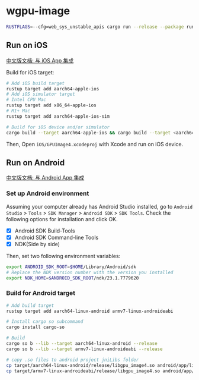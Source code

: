 # wgpu-image

```sh
RUSTFLAGS=--cfg=web_sys_unstable_apis cargo run --release --package run-wasm --
```

## Run on iOS
[中文版文档: 与 iOS App 集成](https://jinleili.github.io/learn-wgpu-zh/integration-and-debugging/ios/)

Build for iOS target:

```sh
# Add iOS build target
rustup target add aarch64-apple-ios 
# Add iOS simulator target
# Intel CPU Mac
rustup target add x86_64-apple-ios
# M1+ Mac
rustup target add aarch64-apple-ios-sim

# Build for iOS device and/or simulator
cargo build --target aarch64-apple-ios && cargo build --target <aarch64-apple-ios-sim or x86_64-apple-ios>

```

Then, Open `iOS/GPUImage4.xcodeproj` with Xcode and run on iOS device. 


## Run on Android
[中文版文档: 与 Android App 集成](https://jinleili.github.io/learn-wgpu-zh/integration-and-debugging/android/)

### Set up Android environment

Assuming your computer already has Android Studio installed, go to `Android Studio` > `Tools` > `SDK Manager` > `Android SDK` > `SDK Tools`. Check the following options for installation and click OK. 

- [x] Android SDK Build-Tools
- [x] Android SDK Command-line Tools
- [x] NDK(Side by side)

Then, set two following environment variables:

```sh
export ANDROID_SDK_ROOT=$HOME/Library/Android/sdk
# Replace the NDK version number with the version you installed 
export NDK_HOME=$ANDROID_SDK_ROOT/ndk/23.1.7779620
```

### Build for Android target
```sh
# Add build target
rustup target add aarch64-linux-android armv7-linux-androideabi

# Install cargo so subcommand
cargo install cargo-so

# Build
cargo so b --lib --target aarch64-linux-android --release
cargo so b --lib --target armv7-linux-androideabi --release

# copy .so files to android project jniLibs folder
cp target/aarch64-linux-android/release/libgpu_image4.so android/app/libs/arm64-v8a/libgpu_image4.so
cp target/armv7-linux-androideabi/release/libgpu_image4.so android/app/libs/armeabi-v7a/libgpu_image4.so
```

